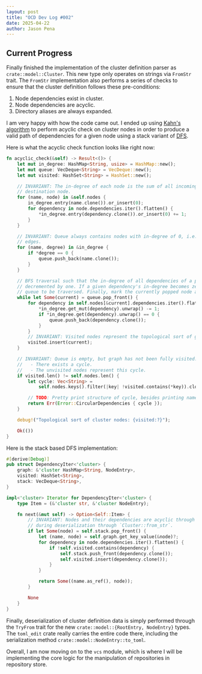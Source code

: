 ```yaml
---
layout: post
title: "OCD Dev Log #002"
date: 2025-04-22
author: Jason Pena
---
```


<!--
SPDX-FileCopyrightText: 2025 Jason Pena <jasonpena@awkless.com>
SPDX-License-Identifier: MIT
-->

## Current Progress

Finally finished the implementation of the cluster definition parser as
`crate::model::Cluster`. This new type only operates on strings via `FromStr`
trait. The `FromStr` implementation also performs a series of checks to ensure
that the cluster definition follows these pre-conditions:

1. Node dependencies exist in cluster.
2. Node dependencies are acyclic.
3. Directory aliases are always expanded.

I am very happy with how the code came out. I ended up using [Kahn's
algorithm][wiki-algo-khan] to perform acyclic check on cluster nodes in order to
produce a valid path of dependencies for a given node using a stack variant of
[DFS][wiki-algo-dfs].

Here is what the acyclic check function looks like right now:

```rust
fn acyclic_check(&self) -> Result<()> {
    let mut in_degree: HashMap<String, usize> = HashMap::new();
    let mut queue: VecDeque<String> = VecDeque::new();
    let mut visited: HashSet<String> = HashSet::new();

    // INVARIANT: The in-degree of each node is the sum of all incoming edges to each
    // destination node.
    for (name, node) in &self.nodes {
        in_degree.entry(name.clone()).or_insert(0);
        for dependency in node.dependencies.iter().flatten() {
            *in_degree.entry(dependency.clone()).or_insert(0) += 1;
        }
    }

    // INVARIANT: Queue always contains nodes with in-degree of 0, i.e., nodes with no incoming
    // edges.
    for (name, degree) in &in_degree {
        if *degree == 0 {
            queue.push_back(name.clone());
        }
    }

    // BFS traversal such that the in-degree of all dependencies of a popped node from queue is
    // decremented by one. If a given dependency's in-degree becomes zero, push it into the
    // queue to be traversed. Finally, mark the currently popped node as visisted.
    while let Some(current) = queue.pop_front() {
        for dependency in self.nodes[&current].dependencies.iter().flatten() {
            *in_degree.get_mut(dependency).unwrap() -= 1;
            if *in_degree.get(dependency).unwrap() == 0 {
                queue.push_back(dependency.clone());
            }
        }
        // INVARIANT: Visited nodes represent the topological sort of graph.
        visited.insert(current);
    }

    // INVARIANT: Queue is empty, but graph has not been fully visited.
    //   - There exists a cycle.
    //   - The unvisited nodes represent this cycle.
    if visited.len() != self.nodes.len() {
        let cycle: Vec<String> =
            self.nodes.keys().filter(|key| !visited.contains(*key)).cloned().collect();

        // TODO: Pretty print structure of cycle, besides printing names of problematic nodes.
        return Err(Error::CircularDependencies { cycle });
    }

    debug!("Topological sort of cluster nodes: {visited:?}");

    Ok(())
}
```

Here is the stack based DFS implementation:

```rust
#[derive(Debug)]
pub struct DependencyIter<'cluster> {
    graph: &'cluster HashMap<String, NodeEntry>,
    visited: HashSet<String>,
    stack: VecDeque<String>,
}

impl<'cluster> Iterator for DependencyIter<'cluster> {
    type Item = (&'cluster str, &'cluster NodeEntry);

    fn next(&mut self) -> Option<Self::Item> {
        // INVARIANT: Nodes and their dependencies are acyclic through acyclic check performed
        // during deserialization through `Cluster::from_str`.
        if let Some(node) = self.stack.pop_front() {
            let (name, node) = self.graph.get_key_value(&node)?;
            for dependency in node.dependencies.iter().flatten() {
                if !self.visited.contains(dependency) {
                    self.stack.push_front(dependency.clone());
                    self.visited.insert(dependency.clone());
                }
            }

            return Some((name.as_ref(), node));
        }

        None
    }
}
```

Finally, deserialization of cluster definition data is simply performed through
the `TryFrom` trait for the new `crate::model::{RootEntry, NodeEntry}` types.
The `toml_edit` crate really carries the entire code there, including the
serialization method `crate::model::NodeEntry::to_toml`.

Overall, I am now moving on to the `vcs` module, which is where I will be
implementing the core logic for the manipulation of repositories in repository
store.

[wiki-algo-khan]: https://www.geeksforgeeks.org/topological-sorting-indegree-based-solution/
[wiki-algo-dfs]: https://en.wikipedia.org/wiki/Depth-first_search
